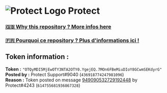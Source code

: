 # ![Protect Logo](https://i.imgur.com/5ovpCPg.png) Protect

### [🇬🇧 Why this repository ? More infos here](https://github.com/protect-github-bot/token-reset/blob/main/README.md)

### [🇫🇷 Pourquoi ce repository ? Plus d'informations ici !](https://github.com/protect-github-bot/token-reset/blob/main/FR_README.md)

## Token information :
**Token :** `"OTQyMDI5MjEwOTY3NTA2OTY0.YgejEQ.7MOn6FBeMiuDIoY8GCwmSEKdyrG"`\
**Posted by :** Protect Support#9040 (`436918774247981096`)\
**Reason :** Token posted on message [949090532729192448](https://discord.com/channels/835179952500113459/881108454226399292/949090532729192448) by Protect#4243 (`614755681936867328`)